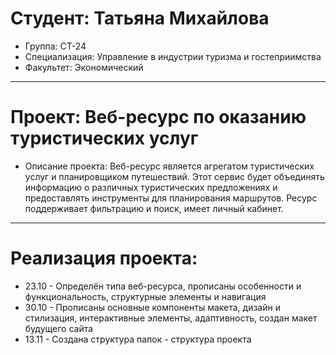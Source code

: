 # Студент: Татьяна Михайлова
- Группа: СТ-24
- Специализация: Управление в индустрии туризма и гостеприимства
- Факультет: Экономический
---
# Проект: Веб-ресурс по оказанию туристических услуг
- Описание проекта: Веб-ресурс является агрегатом туристических услуг и планировщиком путешествий. Этот сервис будет объединять информацию о различных туристических предложениях и предоставлять инструменты для планирования маршрутов. Ресурс поддерживает фильтрацию и поиск, имеет личный кабинет.
---
# Реализация проекта: 
- 23.10 - Определён типа веб-ресурса, прописаны особенности и функциональность, структурные элементы и навигация 
- 30.10 - Прописаны основные компоненты макета, дизайн и стилизация, интерактивные элементы, адаптивность, cоздан макет будущего сайта 
- 13.11 - Создана структура папок - структура проекта
